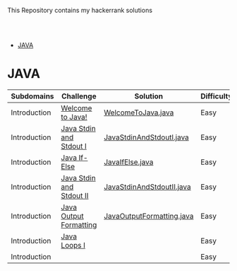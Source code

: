 <p>
    This Repository contains my hackerrank solutions
</p>


<br>

<br>

* [JAVA](#java)

#  JAVA

| Subdomains   | Challenge                                                    | Solution                                                     | Difficulty |
| ------------ | ------------------------------------------------------------ | ------------------------------------------------------------ | ---------- |
| Introduction | [Welcome to Java!](https://www.hackerrank.com/challenges/welcome-to-java) | [WelcomeToJava.java](https://github.com/AvelFir/Hackerrank_Challenges-/blob/main/Solutions/Java/src/introduction/WelcomeToJava.java) | Easy       |
| Introduction | [Java Stdin and Stdout I](https://www.hackerrank.com/challenges/java-stdin-and-stdout-1) | [JavaStdinAndStdoutl.java](https://github.com/AvelFir/Hackerrank_Challenges-/blob/main/Solutions/Java/src/introduction/JavaStdinAndStdoutI.java) | Easy       |
| Introduction | [Java If-Else](https://www.hackerrank.com/challenges/java-if-else) | [JavaIfElse.java](https://github.com/AvelFir/Hackerrank_Challenges-/blob/main/Solutions/Java/src/introduction/JavaIfElse.java) | Easy       |
| Introduction | [Java Stdin and Stdout II](https://www.hackerrank.com/challenges/java-stdin-stdout) | [JavaStdinAndStdoutII.java](https://github.com/AvelFir/Hackerrank_Challenges-/blob/main/Solutions/Java/src/introduction/JavaStdinAndStdoutII.java) | Easy       |
| Introduction | [Java Output Formatting](https://www.hackerrank.com/challenges/java-output-formatting) | [JavaOutputFormatting.java](https://github.com/AvelFir/Hackerrank_Challenges-/blob/main/Solutions/Java/src/introduction/JavaOutputFormatting.java) | Easy       |
| Introduction | [Java Loops I](https://www.hackerrank.com/challenges/java-loops-i) |                                                              | Easy       |
| Introduction |                                                              |                                                              | Easy       |

